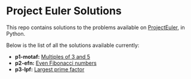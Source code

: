 # Project Euler Solutions

This repo contains solutions to the problems available on [ProjectEuler](https://ProjectEuler.net), in Python.

Below is the list of all the solutions available currently:

* __p1-motaf:__ [Multiples of 3 and 5](https://github.com/abhaykv04/prjct-elr-sltns/blob/master/solutions/p1-motaf.py)
* __p2-efn:__ [Even Fibonacci numbers](https://github.com/abhaykv04/prjct-elr-sltns/blob/master/solutions/p2-efn.py)
* __p3-lpf:__ [Largest prime factor](https://github.com/abhaykv04/prjct-elr-sltns/blob/master/solutions/p3-lpf.py)